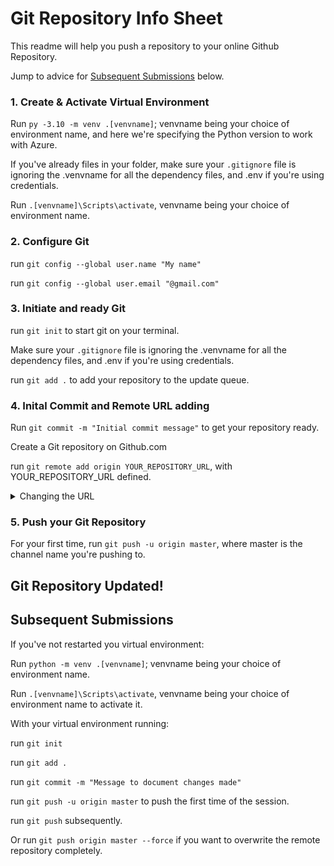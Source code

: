 # Git Repository Info Sheet

This readme will help you push a repository to your online Github Repository.

Jump to advice for [Subsequent Submissions](#subsequent-submissions) below.

### 1. Create & Activate Virtual Environment

Run `py -3.10 -m venv .[venvname]`; venvname being your choice of environment name, and here we're specifying the Python version to work with Azure.

If you've already files in your folder, make sure your `.gitignore` file is ignoring the .venvname for all the dependency files, and .env if you're using credentials.

Run `.[venvname]\Scripts\activate`, venvname being your choice of environment name.

### 2. Configure Git

run `git config --global user.name "My name"`

run `git config --global user.email "@gmail.com"`

### 3. Initiate and ready Git

run `git init` to start git on your terminal.

Make sure your `.gitignore` file is ignoring the .venvname for all the dependency files, and .env if you're using credentials.

run `git add .` to add your repository to the update queue.

### 4. Inital Commit and Remote URL adding

Run `git commit -m "Initial commit message"` to get your repository ready.

Create a Git repository on Github.com

run `git remote add origin YOUR_REPOSITORY_URL`, with YOUR_REPOSITORY_URL defined.

<details markdown="1">
  <summary>Changing the URL</summary>
  run `git remote set-url origin YOUR_REPOSITORY_URL` if you want to change the URL.
</details>

### 5. Push your Git Repository

For your first time, run `git push -u origin master`, where master is the channel name you're pushing to.

## Git Repository Updated!

## Subsequent Submissions
  
If you've not restarted you virtual environment:

Run `python -m venv .[venvname]`; venvname being your choice of environment name.

Run `.[venvname]\Scripts\activate`, venvname being your choice of environment name to activate it.

With your virtual environment running:

run `git init`

run `git add .`

run `git commit -m "Message to document changes made"`

run `git push -u origin master` to push the first time of the session.

run `git push` subsequently.

Or run `git push origin master --force` if you want to overwrite the remote repository completely.
</details>
